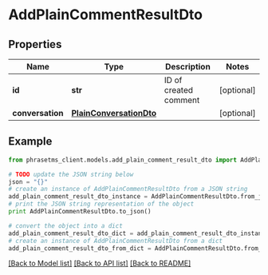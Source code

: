 # AddPlainCommentResultDto

## Properties

| Name             | Type                                                | Description           | Notes      |
| ---------------- | --------------------------------------------------- | --------------------- | ---------- |
| **id**           | **str**                                             | ID of created comment | [optional] |
| **conversation** | [**PlainConversationDto**](PlainConversationDto.md) |                       | [optional] |

## Example

```python
from phrasetms_client.models.add_plain_comment_result_dto import AddPlainCommentResultDto

# TODO update the JSON string below
json = "{}"
# create an instance of AddPlainCommentResultDto from a JSON string
add_plain_comment_result_dto_instance = AddPlainCommentResultDto.from_json(json)
# print the JSON string representation of the object
print AddPlainCommentResultDto.to_json()

# convert the object into a dict
add_plain_comment_result_dto_dict = add_plain_comment_result_dto_instance.to_dict()
# create an instance of AddPlainCommentResultDto from a dict
add_plain_comment_result_dto_from_dict = AddPlainCommentResultDto.from_dict(add_plain_comment_result_dto_dict)
```

[[Back to Model list]](../README.md#documentation-for-models) [[Back to API list]](../README.md#documentation-for-api-endpoints) [[Back to README]](../README.md)
